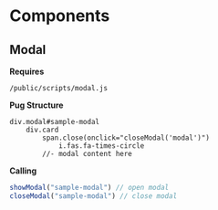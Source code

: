 # Components

## Modal

__Requires__

`/public/scripts/modal.js`

__Pug Structure__

```pug
div.modal#sample-modal
	div.card
		span.close(onclick="closeModal('modal')")
			i.fas.fa-times-circle
		//- modal content here
```

__Calling__

```javascript
showModal("sample-modal") // open modal
closeModal("sample-modal") // close modal
```
